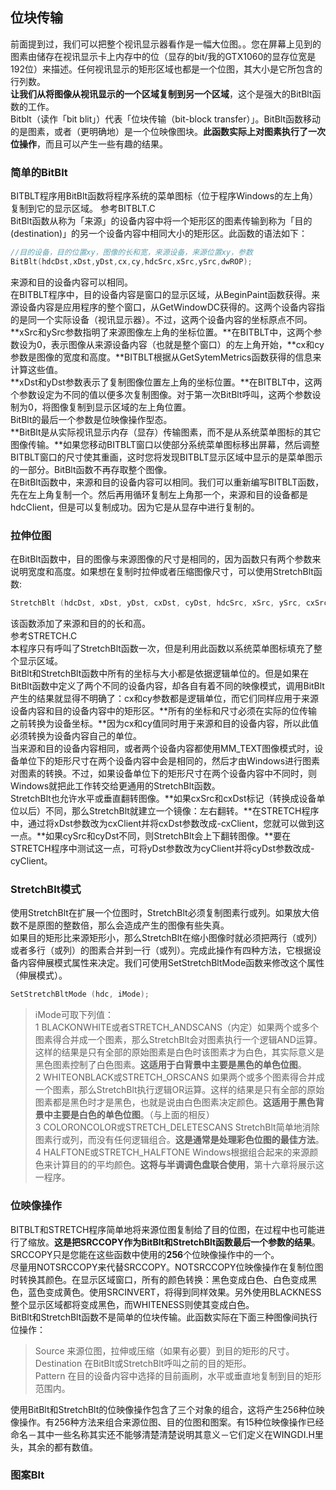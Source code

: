 ## 位块传输
前面提到过，我们可以把整个视讯显示器看作是一幅大位图。。您在屏幕上见到的图素由储存在视讯显示卡上内存中的位（显存的bit/我的GTX1060的显存位宽是192位）来描述。任何视讯显示的矩形区域也都是一个位图，其大小是它所包含的行列数。    
**让我们从将图像从视讯显示的一个区域复制到另一个区域**，这个是强大的BitBlt函数的工作。   
Bitblt（读作「bit blit」）代表「位块传输（bit-block transfer）」。BitBlt函数移动的是图素，或者（更明确地）是一个位映像图块。**此函数实际上对图素执行了一次位操作**，而且可以产生一些有趣的结果。
### 简单的BitBlt
BITBLT程序用BitBlt函数将程序系统的菜单图标（位于程序Windows的左上角）复制到它的显示区域。
参考BITBLT.C    
BitBlt函数从称为「来源」的设备内容中将一个矩形区的图素传输到称为「目的(destination)」的另一个设备内容中相同大小的矩形区。此函数的语法如下：     
```c
//目的设备，目的位置xy，图像的长和宽，来源设备，来源位置xy，参数
BitBlt(hdcDst,xDst,yDst,cx,cy,hdcSrc,xSrc,ySrc,dwROP);   
```    
来源和目的设备内容可以相同。   
在BITBLT程序中，目的设备内容是窗口的显示区域，从BeginPaint函数获得。来源设备内容是应用程序的整个窗口，从GetWindowDC获得的。这两个设备内容指的是同一个实际设备（视讯显示器）。不过，这两个设备内容的坐标原点不同。    
**xSrc和ySrc参数指明了来源图像左上角的坐标位置。**在BITBLT中，这两个参数设为0，表示图像从来源设备内容（也就是整个窗口）的左上角开始，**cx和cy参数是图像的宽度和高度。**BITBLT根据从GetSytemMetrics函数获得的信息来计算这些值。    
**xDst和yDst参数表示了复制图像位置左上角的坐标位置。**在BITBLT中，这两个参数设定为不同的值以便多次复制图像。对于第一次BitBlt呼叫，这两个参数设制为0，将图像复制到显示区域的左上角位置。   
BitBlt的最后一个参数是位映像操作型态。  
**BitBlt是从实际视讯显示内存（显存）传输图素，而不是从系统菜单图标的其它图像传输。**如果您移动BITBLT窗口以使部分系统菜单图标移出屏幕，然后调整BITBLT窗口的尺寸使其重画，这时您将发现BITBLT显示区域中显示的是菜单图示的一部分。BitBlt函数不再存取整个图像。   
在BitBlt函数中，来源和目的设备内容可以相同。我们可以重新编写BITBLT函数，先在左上角复制一个。然后再用循环复制左上角那一个，来源和目的设备都是hdcClient，但是可以复制成功。因为它是从显存中进行复制的。
### 拉伸位图
在BitBlt函数中，目的图像与来源图像的尺寸是相同的，因为函数只有两个参数来说明宽度和高度。如果想在复制时拉伸或者压缩图像尺寸，可以使用StretchBlt函数:   
```c
StretchBlt (hdcDst, xDst, yDst, cxDst, cyDst, hdcSrc, xSrc, ySrc, cxSrc, cySrc, dwROP);
```
该函数添加了来源和目的的长和高。    
参考STRETCH.C    
本程序只有呼叫了StretchBlt函数一次，但是利用此函数以系统菜单图标填充了整个显示区域。   
BitBlt和StretchBlt函数中所有的坐标与大小都是依据逻辑单位的。但是如果在BitBlt函数中定义了两个不同的设备内容，却各自有着不同的映像模式，调用BitBlt产生的结果就显得不明确了：cx和cy参数都是逻辑单位，而它们同样应用于来源设备内容和目的设备内容中的矩形区。**所有的坐标和尺寸必须在实际的位传输之前转换为设备坐标。**因为cx和cy值同时用于来源和目的设备内容，所以此值必须转换为设备内容自己的单位。   
当来源和目的设备内容相同，或者两个设备内容都使用MM_TEXT图像模式时，设备单位下的矩形尺寸在两个设备内容中会是相同的，然后才由Windows进行图素对图素的转换。不过，如果设备单位下的矩形尺寸在两个设备内容中不同时，则Windows就把此工作转交给更通用的StretchBlt函数。   
StretchBlt也允许水平或垂直翻转图像。**如果cxSrc和cxDst标记（转换成设备单位以后）不同，那么StretchBlt就建立一个镜像：左右翻转。**在STRETCH程序中，通过将xDst参数改为cxClient并将cxDst参数改成-cxClient，您就可以做到这一点。**如果cySrc和cyDst不同，则StretchBlt会上下翻转图像。**要在STRETCH程序中测试这一点，可将yDst参数改为cyClient并将cyDst参数改成-cyClient。
### StretchBlt模式
使用StretchBlt在扩展一个位图时，StretchBlt必须复制图素行或列。如果放大倍数不是原图的整数倍，那么会造成产生的图像有些失真。    
如果目的矩形比来源矩形小，那么StretchBlt在缩小图像时就必须把两行（或列）或者多行（或列）的图素合并到一行（或列）。完成此操作有四种方法，它根据设备内容伸展模式属性来决定。我们可使用SetStretchBltMode函数来修改这个属性（伸展模式）。     
```c
SetStretchBltMode (hdc, iMode);   
```   
> iMode可取下列值：    
> 1 BLACKONWHITE或者STRETCH_ANDSCANS（内定）如果两个或多个图素得合并成一个图素，那么StretchBlt会对图素执行一个逻辑AND运算。这样的结果是只有全部的原始图素是白色时该图素才为白色，其实际意义是黑色图素控制了白色图素。**这适用于白背景中主要是黑色的单色位图**。     
> 2 WHITEONBLACK或STRETCH_ORSCANS 如果两个或多个图素得合并成一个图素，那么StretchBlt执行逻辑OR运算。这样的结果是只有全部的原始图素都是黑色时才是黑色，也就是说由白色图素决定颜色。**这适用于黑色背景中主要是白色的单色位图**。（与上面的相反）     
> 3 COLORONCOLOR或STRETCH_DELETESCANS StretchBlt简单地消除图素行或列，而没有任何逻辑组合。**这是通常是处理彩色位图的最佳方法**。     
> 4 HALFTONE或STRETCH_HALFTONE Windows根据组合起来的来源颜色来计算目的的平均颜色。**这将与半调调色盘联合使用**，第十六章将展示这一程序。    
### 位映像操作
BITBLT和STRETCH程序简单地将来源位图复制给了目的位图，在过程中也可能进行了缩放。**这是把SRCCOPY作为BitBlt和StretchBlt函数最后一个参数的结果**。SRCCOPY只是您能在这些函数中使用的**256**个位映像操作中的一个。    
尽量用NOTSRCCOPY来代替SRCCOPY。NOTSRCCOPY位映像操作在复制位图时转换其颜色。在显示区域窗口，所有的颜色转换：黑色变成白色、白色变成黑色，蓝色变成黄色。使用SRCINVERT，将得到同样效果。另外使用BLACKNESS整个显示区域都将变成黑色，而WHITENESS则使其变成白色。    
BitBlt和StretchBlt函数不是简单的位块传输。此函数实际在下面三种图像间执行位操作：    
> Source 来源位图，拉伸或压缩（如果有必要）到目的矩形的尺寸。     
> Destination 在BitBlt或StretchBlt呼叫之前的目的矩形。     
> Pattern 在目的设备内容中选择的目前画刷，水平或垂直地复制到目的矩形范围内。     

使用BitBlt和StretchBlt的位映像操作包含了三个对象的组合，这将产生256种位映像操作。有256种方法来组合来源位图、目的位图和图案。有15种位映像操作已经命名－其中一些名称其实还不能够清楚清楚说明其意义－它们定义在WINGDI.H里头，其余的都有数值。
### 图案Blt